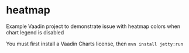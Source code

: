 heatmap
==============

Example Vaadin project to demonstrate issue with heatmap colors when chart legend is disabled

You must first install a Vaadin Charts license, then `mvn install jetty:run`
